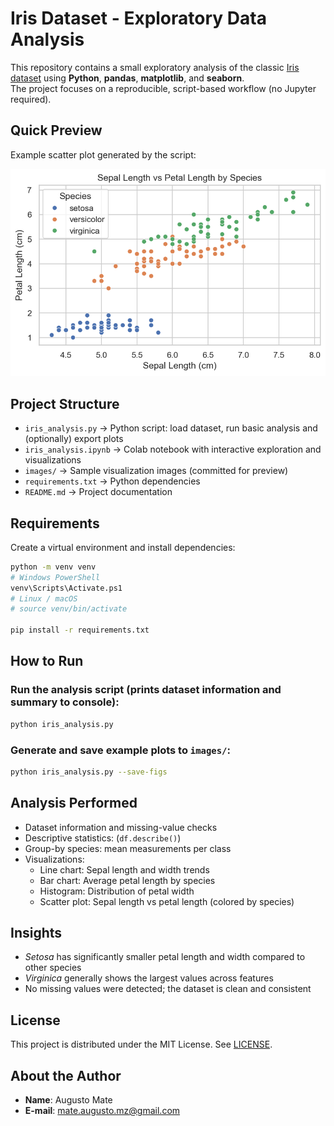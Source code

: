 # Iris Dataset - Exploratory Data Analysis

This repository contains a small exploratory analysis of the classic [Iris dataset](https://archive.ics.uci.edu/ml/datasets/iris) using **Python**, **pandas**, **matplotlib**, and **seaborn**.  
The project focuses on a reproducible, script-based workflow (no Jupyter required).

## Quick Preview

Example scatter plot generated by the script:

![Scatter Plot Example](images/scatter_sepal_vs_petal.png)

## Project Structure

- `iris_analysis.py` → Python script: load dataset, run basic analysis and (optionally) export plots
- `iris_analysis.ipynb` → Colab notebook with interactive exploration and visualizations
- `images/` → Sample visualization images (committed for preview)
- `requirements.txt` → Python dependencies
- `README.md` → Project documentation

## Requirements

Create a virtual environment and install dependencies:

```bash
python -m venv venv
# Windows PowerShell
venv\Scripts\Activate.ps1
# Linux / macOS
# source venv/bin/activate

pip install -r requirements.txt
```

## How to Run

### Run the analysis script (prints dataset information and summary to console):
```bash
python iris_analysis.py
```

### Generate and save example plots to `images/`:
```bash
python iris_analysis.py --save-figs
```

## Analysis Performed

- Dataset information and missing-value checks
- Descriptive statistics: (`df.describe()`)
- Group-by species: mean measurements per class
- Visualizations:
  - Line chart: Sepal length and width trends
  - Bar chart: Average petal length by species
  - Histogram: Distribution of petal width
  - Scatter plot: Sepal length vs petal length (colored by species)

## Insights

- _Setosa_ has significantly smaller petal length and width compared to other species
- _Virginica_ generally shows the largest values across features
- No missing values were detected; the dataset is clean and consistent

## License

This project is distributed under the MIT License. See [LICENSE](LICENSE).

## About the Author

- **Name**:  Augusto Mate  
- **E-mail**:  mate.augusto.mz@gmail.com
